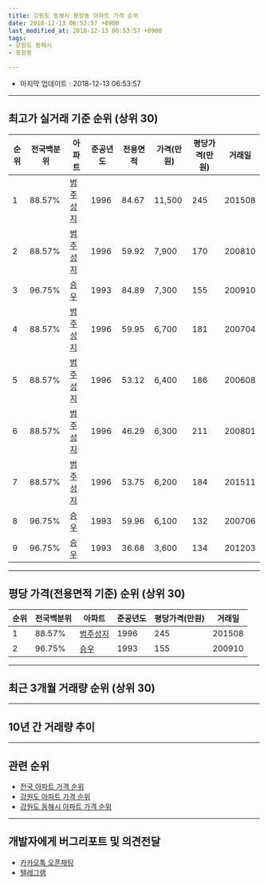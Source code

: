 ```yaml
---
title: 강원도 동해시 용정동 아파트 가격 순위
date: 2018-12-13 06:53:57 +0900
last_modified_at: 2018-12-13 06:53:57 +0900
tags:
- 강원도 동해시
- 용정동

---
```


* 마지막 업데이트 : 2018-12-13 06:53:57

---

## 최고가 실거래 기준 순위 (상위 30)


|순위|전국백분위|아파트|준공년도|전용면적|가격(만원)|평당가격(만원)|거래일|
|---|---|---|---|---|---|---|---|
|1|88.57%|[범주성지](https://search.naver.com/search.naver?query=%EA%B0%95%EC%9B%90%EB%8F%84+%EB%8F%99%ED%95%B4%EC%8B%9C+%EC%9A%A9%EC%A0%95%EB%8F%99+%EB%B2%94%EC%A3%BC%EC%84%B1%EC%A7%80)|1996|84.67|11,500|245|201508|
|2|88.57%|[범주성지](https://search.naver.com/search.naver?query=%EA%B0%95%EC%9B%90%EB%8F%84+%EB%8F%99%ED%95%B4%EC%8B%9C+%EC%9A%A9%EC%A0%95%EB%8F%99+%EB%B2%94%EC%A3%BC%EC%84%B1%EC%A7%80)|1996|59.92|7,900|170|200810|
|3|96.75%|[승우](https://search.naver.com/search.naver?query=%EA%B0%95%EC%9B%90%EB%8F%84+%EB%8F%99%ED%95%B4%EC%8B%9C+%EC%9A%A9%EC%A0%95%EB%8F%99+%EC%8A%B9%EC%9A%B0)|1993|84.89|7,300|155|200910|
|4|88.57%|[범주성지](https://search.naver.com/search.naver?query=%EA%B0%95%EC%9B%90%EB%8F%84+%EB%8F%99%ED%95%B4%EC%8B%9C+%EC%9A%A9%EC%A0%95%EB%8F%99+%EB%B2%94%EC%A3%BC%EC%84%B1%EC%A7%80)|1996|59.95|6,700|181|200704|
|5|88.57%|[범주성지](https://search.naver.com/search.naver?query=%EA%B0%95%EC%9B%90%EB%8F%84+%EB%8F%99%ED%95%B4%EC%8B%9C+%EC%9A%A9%EC%A0%95%EB%8F%99+%EB%B2%94%EC%A3%BC%EC%84%B1%EC%A7%80)|1996|53.12|6,400|186|200608|
|6|88.57%|[범주성지](https://search.naver.com/search.naver?query=%EA%B0%95%EC%9B%90%EB%8F%84+%EB%8F%99%ED%95%B4%EC%8B%9C+%EC%9A%A9%EC%A0%95%EB%8F%99+%EB%B2%94%EC%A3%BC%EC%84%B1%EC%A7%80)|1996|46.29|6,300|211|200801|
|7|88.57%|[범주성지](https://search.naver.com/search.naver?query=%EA%B0%95%EC%9B%90%EB%8F%84+%EB%8F%99%ED%95%B4%EC%8B%9C+%EC%9A%A9%EC%A0%95%EB%8F%99+%EB%B2%94%EC%A3%BC%EC%84%B1%EC%A7%80)|1996|53.75|6,200|184|201511|
|8|96.75%|[승우](https://search.naver.com/search.naver?query=%EA%B0%95%EC%9B%90%EB%8F%84+%EB%8F%99%ED%95%B4%EC%8B%9C+%EC%9A%A9%EC%A0%95%EB%8F%99+%EC%8A%B9%EC%9A%B0)|1993|59.96|6,100|132|200706|
|9|96.75%|[승우](https://search.naver.com/search.naver?query=%EA%B0%95%EC%9B%90%EB%8F%84+%EB%8F%99%ED%95%B4%EC%8B%9C+%EC%9A%A9%EC%A0%95%EB%8F%99+%EC%8A%B9%EC%9A%B0)|1993|36.68|3,600|134|201203|


---

## 평당 가격(전용면적 기준) 순위 (상위 30)


|순위|전국백분위|아파트|준공년도|평당가격(만원)|거래일|
|---|---|---|---|---|---|
|1|88.57%|[범주성지](https://search.naver.com/search.naver?query=%EA%B0%95%EC%9B%90%EB%8F%84+%EB%8F%99%ED%95%B4%EC%8B%9C+%EC%9A%A9%EC%A0%95%EB%8F%99+%EB%B2%94%EC%A3%BC%EC%84%B1%EC%A7%80)|1996|245|201508|
|2|96.75%|[승우](https://search.naver.com/search.naver?query=%EA%B0%95%EC%9B%90%EB%8F%84+%EB%8F%99%ED%95%B4%EC%8B%9C+%EC%9A%A9%EC%A0%95%EB%8F%99+%EC%8A%B9%EC%9A%B0)|1993|155|200910|


---

## 최근 3개월 거래량 순위 (상위 30)


<div style="width:100%;">
    <canvas id="deal_count_ranking" height="250"></canvas>
</div>


<script>
new Chart(document.getElementById("deal_count_ranking"), {
    type: 'horizontalBar',
    data: {
        labels: ['범주성지', '승우'],
        datasets: [{
            label: '실거래 수',
            data: [4, 1],
            borderColor: "rgba(255, 0, 128, 1)",
            backgroundColor: "rgba(255, 0, 128, 0.5)",
            fill: false,
        }]
    },
    options: {
        responsive: true,
        title: {
            display: true,
            text: '최근 3개월 거래량 순위'
        },
        tooltips: {
            mode: 'index',
            intersect: false,
            callbacks: {
                title: function(tooltipItems, data) {
                    return "실거래 수:";
                },
                label: function(tooltipItem, data) {
                    return data.labels[tooltipItem.index] + ": " + tooltipItem.xLabel;
                }
            }
        },
        hover: {
            mode: 'nearest',
            intersect: true
        },
        scales: {
            xAxes: [{
                display: true,
                scaleLabel: {
                    display: true,
                    labelString: '실거래 수'
                },
                ticks: {
                    suggestedMin: 0,
                }
            }],
            yAxes: [{
                display: true,
                ticks: {
                    autoSkip: false,
                    callback: function(value, index, values) {
                        if (value.length > 15)
                            return value.substr(0, 13) + "...";
                        else
                            return value;
                    }
                },
                scaleLabel: {
                    display: false,
                }
            }]
        }
    }
});

</script>


---

## 10년 간 거래량 추이


<div style="width:100%;">
    <canvas id="deal_progress" height="250"></canvas>
</div>

<script>
new Chart(document.getElementById("deal_progress"), {
    type: 'line',
    data: {
        labels: ['200812','200901','200902','200903','200904','200905','200906','200907','200908','200909','200910','200911','200912','201001','201002','201003','201004','201005','201006','201007','201008','201009','201010','201011','201012','201101','201102','201103','201104','201105','201106','201107','201108','201109','201110','201111','201112','201201','201202','201203','201204','201205','201206','201207','201208','201209','201210','201211','201212','201301','201302','201303','201304','201305','201306','201307','201308','201309','201310','201311','201312','201401','201402','201403','201404','201405','201406','201407','201408','201409','201410','201411','201412','201501','201502','201503','201504','201505','201506','201507','201508','201509','201510','201511','201512','201601','201602','201603','201604','201605','201606','201607','201608','201609','201610','201611','201612','201701','201702','201703','201704','201705','201706','201707','201708','201709','201710','201711','201712','201801','201802','201803','201804','201805','201806','201807','201808','201809','201810','201811','201812'],
        datasets: [{
            label: '실거래 수',
            pointRadius: 1,
            data: [1, 0, 2, 1, 2, 0, 0, 1, 2, 1, 3, 1, 1, 3, 1, 4, 3, 1, 3, 2, 1, 2, 0, 2, 2, 1, 1, 3, 0, 1, 0, 2, 2, 3, 1, 1, 1, 1, 0, 3, 0, 1, 2, 0, 2, 1, 0, 3, 1, 0, 1, 1, 1, 3, 2, 0, 1, 1, 2, 0, 0, 1, 0, 1, 2, 1, 3, 1, 2, 3, 4, 2, 1, 3, 1, 0, 0, 0, 4, 1, 1, 1, 3, 2, 2, 0, 0, 3, 1, 0, 3, 1, 0, 0, 1, 5, 1, 5, 2, 1, 1, 2, 3, 2, 1, 0, 1, 1, 0, 2, 3, 3, 0, 0, 0, 0, 1, 0, 1, 3, 1],
            borderColor: "rgba(255, 201, 14, 1)",
            backgroundColor: "rgba(255, 201, 14, 0.5)",
            fill: true,
        }]
    },
    options: {
        responsive: true,
        title: {
            display: true,
            text: '10년간 거래량 추이'
        },
        tooltips: {
            mode: 'index',
            intersect: false,
        },
        hover: {
            mode: 'nearest',
            intersect: true
        },
        scales: {
            xAxes: [{
                display: true,
                scaleLabel: {
                    display: true,
                    labelString: '년/월'
                }
            }],
            yAxes: [{
                display: true,
                ticks: {
                    suggestedMin: 0,
                },
                scaleLabel: {
                    display: true,
                    labelString: '실거래 수'
                }
            }]
        }
    }
});

</script>


---

## 관련 순위

- [전국 아파트 가격 순위](https://inasie.github.io/apt-ranking/전국)
- [강원도 아파트 가격 순위](https://inasie.github.io/apt-ranking/강원도)
- [강원도 동해시 아파트 가격 순위](https://inasie.github.io/apt-ranking/강원도-동해시)


---

## 개발자에게 버그리포트 및 의견전달

- [카카오톡 오픈채팅](https://open.kakao.com/o/gLJUAP4)
- [텔레그램](https://t.me/inasie)

